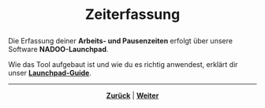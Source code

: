 # <p align="center">Zeiterfassung</p>
<!-- Überarbeitung notwendig: hier nur Anleitung/Kapitel zum Thema Zeiterfassung bzw. Umsetzung mit Launchpad aus dem Launchpad-Guide in 04-tools -->

Die Erfassung deiner **Arbeits- und Pausenzeiten** erfolgt über unsere Software **NADOO-Launchpad**.

Wie das Tool aufgebaut ist und wie du es richtig anwendest, erklärt dir unser [**Launchpad-Guide**](/docs/04-tools/05-launchpad/README.md).

---

<p align="center">
<a href="/docs/01-organisation/README.md"><strong>Zurück</strong></a> | <a href="/docs/01-organisation/02-zeit_und_ausbildungsnachweise/README.md"><strong>Weiter</strong></a>
</p>
